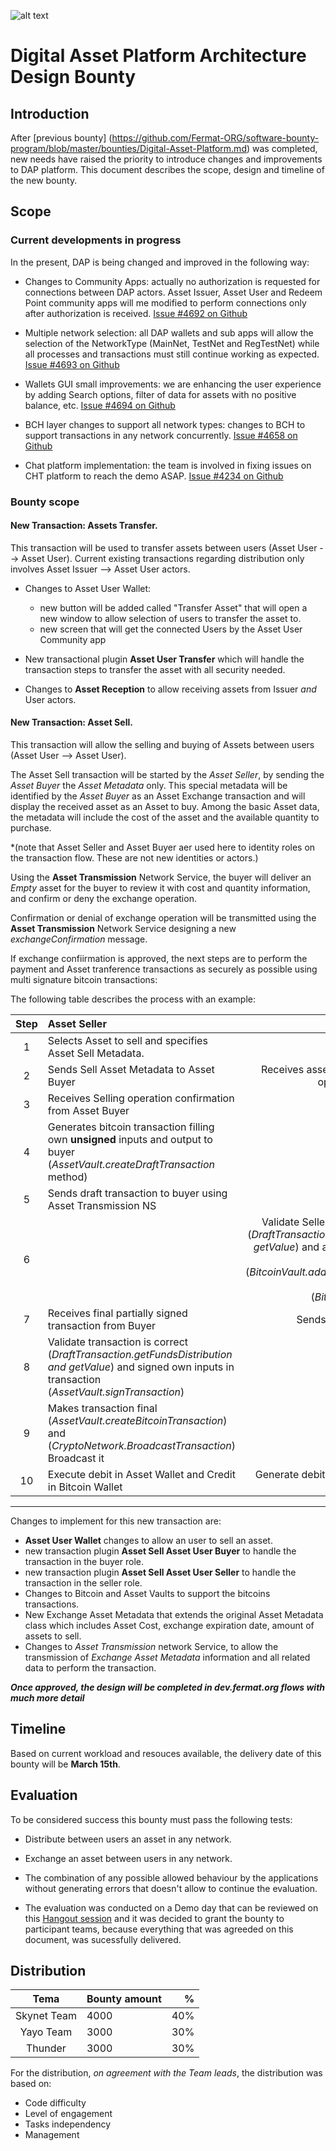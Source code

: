![alt text](https://github.com/bitDubai/media-kit/blob/master/MediaKit/Fermat%20Branding/Fermat%20Logotype/Fermat_Logo_3D.png "Fermat Logo")

# Digital Asset Platform Architecture Design Bounty

## Introduction

After [previous bounty] (https://github.com/Fermat-ORG/software-bounty-program/blob/master/bounties/Digital-Asset-Platform.md) was completed, new needs have raised the priority to introduce changes and improvements to DAP platform. This document describes the scope, design and timeline of the new bounty.

## Scope

### Current developments in progress

In the present, DAP is being changed and improved in the following way:

* Changes to Community Apps: actually no authorization is requested for connections between DAP actors. Asset Issuer, Asset User and Redeem Point community apps will me modified to perform connections only after authorization is received. [Issue #4692 on Github](https://github.com/bitDubai/fermat/issues/4692)

* Multiple network selection: all DAP wallets and sub apps will allow the selection of the NetworkType (MainNet, TestNet and RegTestNet) while all processes and transactions must still continue working as expected. [Issue #4693 on Github](https://github.com/bitDubai/fermat/issues/4693)

* Wallets GUI small improvements: we are enhancing the user experience by adding Search options, filter of data for assets with no positive balance, etc. [Issue #4694 on Github](https://github.com/bitDubai/fermat/issues/4694)

* BCH layer changes to support all network types: changes to BCH to support transactions in any network concurrently. [Issue #4658 on Github](https://github.com/bitDubai/fermat/issues/4658)

* Chat platform implementation: the team is involved in fixing issues on CHT platform to reach the demo ASAP. [Issue #4234 on Github](https://github.com/bitDubai/fermat/issues/4234)


### Bounty scope

#### New Transaction: Assets Transfer.

This transaction will be used to transfer assets between users (Asset User --> Asset User). Current existing transactions regarding distribution only involves Asset Issuer --> Asset User actors.

* Changes to Asset User Wallet: 
    * new button will be added called "Transfer Asset" that will open a new window to allow selection of users to transfer the asset to.
    * new screen that will get the connected Users by the Asset User Community app
    
* New transactional plugin **Asset User Transfer** which will handle the transaction steps to transfer the asset with all security needed.

* Changes to **Asset Reception** to allow receiving assets from Issuer *and* User actors.
    
#### New Transaction: Asset Sell.

This transaction will allow the selling and buying of Assets between users (Asset User --> Asset User).

The Asset Sell transaction will be started by the *Asset Seller*, by sending the *Asset Buyer* the *Asset Metadata* only. This special metadata will be identified by the *Asset Buyer* as an Asset Exchange transaction and will display the received asset as an Asset to buy. Among the basic Asset data, the metadata will include the cost of the asset and the available quantity to purchase.

*(note that Asset Seller and Asset Buyer aer used here to identity roles on the transaction flow. These are not new identities or actors.)

Using the **Asset Transmission** Network Service, the buyer will deliver an *Empty* asset for the buyer to review it with cost and quantity information, and confirm or deny the exchange operation.

Confirmation or denial of exchange operation will be transmitted using the **Asset Transmission** Network Service designing a new *exchangeConfirmation* message.

If exchange confiirmation is approved, the next steps are to perform the payment and Asset tranference transactions as securely as possible using multi signature bitcoin transactions:


The following table describes the process with an example:

| Step | Asset Seller | Asset Buyer |
|:---:|:---|---:|
|1|Selects Asset to sell and specifies Asset Sell Metadata. | |
|2|Sends Sell Asset Metadata to Asset Buyer | Receives asset information and confirms operation of buying at 1BTC.|
|3|Receives Selling operation confirmation from Asset Buyer| |
|4| Generates bitcoin transaction  filling own **unsigned** inputs and output to buyer (*AssetVault.createDraftTransaction* method) |
|5| Sends draft transaction to buyer using Asset Transmission NS| Received Draft transaction |
|6| | Validate Seller transaction is well formed (*DraftTransaction.getFundsDistribution and getValue*) and add own inputs and outputs for buyer  (*BitcoinVault.addInputsToDraftTransaction*). Transaction then is **signed** (*BitcoinVault.signTransaction*) |
|7| Receives final partially signed transaction from Buyer | Sends transaction to Asset Buyer|
|8| Validate transaction is correct (*DraftTransaction.getFundsDistribution and getValue*) and signed own inputs in transaction (*AssetVault.signTransaction*) | |
|9| Makes transaction final (*AssetVault.createBitcoinTransaction*)  and (*CryptoNetwork.BroadcastTransaction*) Broadcast it| |
|10| Execute debit in Asset Wallet and Credit in Bitcoin Wallet| Generate debit in Bitcoin Wallet and credit in Asset Wallet|

---

Changes to implement for this new transaction are:

* **Asset User Wallet** changes to allow an user to sell an asset.
* new transaction plugin **Asset Sell Asset User Buyer** to handle the transaction in the buyer role.
* new transaction plugin **Asset Sell Asset User Seller** to handle the transaction in the seller role.
* Changes to Bitcoin and Asset Vaults to support the bitcoins transactions.
* New Exchange Asset Metadata that extends the original Asset Metadata class which includes Asset Cost, exchange expiration date, amount of assets to sell.
* Changes to *Asset Transmission* network Service, to allow the transmission of *Exchange Asset Metadata* information and all related data to perform the transaction.

***Once approved, the design will be completed in dev.fermat.org flows with much more detail***
     

## Timeline

Based on current workload and resouces available, the delivery date of this bounty will be **March 15th**.

## Evaluation

To be considered success this bounty must pass the following tests:

* Distribute between users an asset in any network.
* Exchange an asset between users in any network.
* The combination of any possible allowed behaviour by the applications without generating errors that doesn't allow to continue the evaluation.

* The evaluation was conducted on a Demo day that can be reviewed on this [Hangout session](https://www.youtube.com/watch?v=nysLHEIv6U4)
and it was decided to grant the bounty to participant teams, because everything that was agreeded on this document, was sucessfully delivered.

## Distribution

| Tema | Bounty amount | % |
|:---:|:---|---:|
|Skynet Team|4000|40%|
|Yayo Team |3000|30%|
|Thunder|3000|30%|

For the distribution, *on agreement with the Team leads*, the distribution was based on:

* Code difficulty
* Level of engagement
* Tasks independency
* Management


